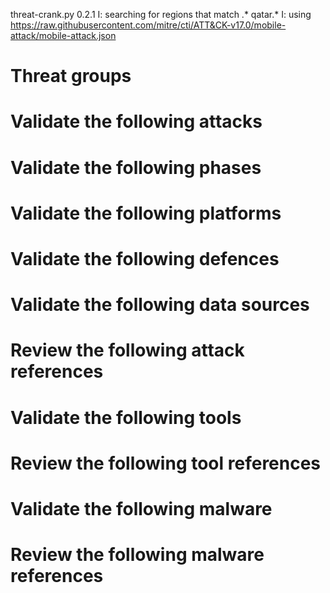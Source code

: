 threat-crank.py 0.2.1
I: searching for regions that match .* qatar.*
I: using https://raw.githubusercontent.com/mitre/cti/ATT&CK-v17.0/mobile-attack/mobile-attack.json
# Threat groups


# Validate the following attacks


# Validate the following phases


# Validate the following platforms


# Validate the following defences


# Validate the following data sources


# Review the following attack references


# Validate the following tools


# Review the following tool references


# Validate the following malware


# Review the following malware references


